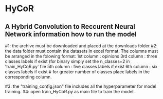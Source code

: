 # HyCoR
A Hybrid Convolution to Reccurent Neural Network
information how to run the model
--------------------------------
#1: the archive must be downloaded and placed at the downloads folder
#2: the data folder must contain the datasets in excel format. The columns must be arranged in the folowing format:
	1st column : opinions
	3rd column : three classes labels if exist (for binary simply set the n_classes=2 in 'train_HyCoR.py' file
	5th column : five classes labels if exist
	6th column : six classes labels if exist
	# for greater number of classes place labels in the corresponding column.

#3: the "training_config.json" file includes all the hyperparameter for model training.
#4: open train_HyCoR.py as main file to train the model.
